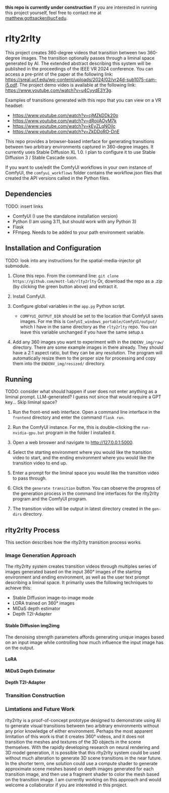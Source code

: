 **this repo is currently under construction**
If you are interested in running this project yourself, feel free to contact me at matthew.gottsacker@ucf.edu.

# rlty2rlty

This project creates 360-degree videos that transition between two 360-degree images.
The transition optionally passes through a liminal space generated by AI.
The extended abstract describing this system will be published in the proceedings of the IEEE VR 2024 conference.
You can access a pre-print of the paper at the following link: https://sreal.ucf.edu/wp-content/uploads/2024/02/vr24d-sub1075-cam-i5.pdf.
The project demo video is available at the following link: https://www.youtube.com/watch?v=u4CyvdE3Y3g.

Examples of transitions generated with this repo that you can view on a VR headset:
- https://www.youtube.com/watch?v=cjMZkDDk20o
- https://www.youtube.com/watch?v=dRojiAOyM7k
- https://www.youtube.com/watch?v=kEyZLqNOilc
- https://www.youtube.com/watch?v=ZkDDoRO-DnE


This repo provides a browser-based interface for generating transitions between two arbitrary environments captured in 360-degree images.
It currently uses Stable Diffusion XL 1.0.
I plan to configure it to use Stable Diffusion 3 / Stable Cascade soon.


If you want to use/edit the ComfyUI workflows in your own instance of ComfyUI, the `comfyui_workflows` folder contains the workflow.json files that created the API versions called in the Python files.

## Dependencies

TODO: insert links

- ComfyUI (I use the standalone installation version)
- Python (I am using 3.11, but should work with any Python 3)
- Flask
- FFmpeg. Needs to be added to your path environment variable.

## Installation and Configuration

TODO: look into any instructions for the spatial-media-injector git submodule.

1. Clone this repo.
From the command line: `git clone https://github.com/mott-lab/rlty2rlty`
Or, download the repo as a .zip (by clicking the green button above) and extract it.

2. Install ComfyUI.

3. Configure global variables in the `app.py` Python script.
    - `COMFYUI_OUTPUT_DIR` should be set to the location that ComfyUI saves images. For me this is `ComfyUI_windows_portable/ComfyUI/output/` which I have in the same directory as the `rlty2rlty` repo. You can leave this variable unchanged if you have the same setup.s

3. Add any 360 images you want to experiment with in the `ENDENV_img/raw/` directory.
There are some example images in there already.
They should have a 2:1 aspect ratio, but they can be any resolution.
The program will automatically resize them to the proper size for processing and copy them into the `ENDENV_img/resized/` directory.

## Running

TODO: consider what should happen if user does not enter anything as a liminal prompt. LLM-generated? I guess not since that would require a GPT key... Skip liminal space?

1. Run the front-end web interface. 
Open a command line interface in the `frontend` directory and enter the command `flask run`.

2. Run the ComfyUI instance. For me, this is double-clicking the `run-nvidia-gpu.bat` program in the folder I installed it.

3. Open a web broswer and navigate to http://127.0.0.1:5000. 

4. Select the starting environment where you would like the transition video to start, and the ending environment where you would like the transition video to end up.

5. Enter a prompt for the liminal space you would like the transition video to pass through.

6. Click the `generate transition` button. 
You can observe the progress of the generation process in the command line interfaces for the rlty2rlty program and the ComfyUI program.

7. The transition video will be output in latest directory created in the `gen-dirs` directory.

## rlty2rlty Process

This section describes how the rlty2rlty transition process works.

### Image Generation Approach

The rlty2rlty system creates transition videos through multiples series of images generated based on the input 360° images of the starting environment and ending environment, as well as the user text prompt describing a liminal space.
It primarily uses the following techniques to achieve this:
- Stable Diffusion image-to-image mode
- LORA trained on 360° images
- MiDaS depth estimator
- Depth T2I-Adapter

#### Stable Diffusion img2img
The denoising strength parameters affords generating unique images based on an input image while controlling how much influence the input image has on the output.

#### LoRA

#### MiDaS Depth Estimator

#### Depth T2I-Adapter

### Transition Construction


### Limtations and Future Work

rlty2rlty is a proof-of-concept prototype designed to demonstrate using AI to generate visual transitions between two arbitrary environments without any prior knowledge of either environment.
Perhaps the most apparent limitation of this work is that it creates 360° videos, and it does not transition the meshes and textures of the 3D objects in the scene themselves.
With the rapidly developing research on neural rendering and 3D model generation, it is possible that this rlty2rlty system could be used without much alteration to generate 3D scene transitions in the near future.
In the shorter term, one solution could use a compute shader to generate approximate scene meshes based on depth images generated for each transition image, and then use a fragment shader to color the mesh based on the transition image.
I am currently working on this approach and would welcome a collaborator if you are interested in this project.
